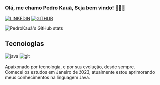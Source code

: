 
### **Olá, me chamo Pedro Kauã, Seja bem vindo!** 👋👨‍💻

[![LINKEDIN](https://img.shields.io/badge/LinkedIn-0077B5?style=for-the-badge&logo=linkedin&logoColor=white)](https://www.linkedin.com/in/pedro-kau%C3%A3-silva-dos-santos-52794226b/)
[![GITHUB](https://img.shields.io/badge/GitHub-100000?style=for-the-badge&logo=github&logoColor=white)](https://github.com/PedroKawan)

![PedroKauã's GitHub stats](https://github-readme-stats.vercel.app/api?username=PedroKawan&show_icons=true&theme=dracula)

## Tecnologias
<div style="display: inline_block">
<img align="center" alt="java" src="https://img.shields.io/badge/Java-ED8B00?style=for-the-badge&logo=openjdk&logoColor=white" />
<img align="center" alt="git" src="https://img.shields.io/badge/GIT-E44C30?style=for-the-badge&logo=git&logoColor=white" />
<img align="center" alt="" src="" />
</div><br>

<html>
Apaixonado por tecnologia, e por sua evolução, desde sempre.<br>
Comecei os estudos em Janeiro de 2023, atualmente estou aprimorando meus conhecimentos na linguagem Java.
</html>
